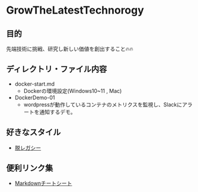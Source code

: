 # GrowTheLatestTechnorogy

## 目的
先端技術に挑戦、研究し新しい価値を創出すること🔥🔥

## ディレクトリ・ファイル内容
- docker-start.md
  - Dockerの環境設定(Windows10~11 , Mac)
- DockerDemo-01
  - wordpressが動作しているコンテナのメトリクスを監視し、Slackにアラートを通知するデモ。

## 好きなスタイル
- [脱レガシー](https://logmi.jp/tech/articles/323661)

## 便利リンク集
- [Markdownチートシート](https://qiita.com/Qiita/items/c686397e4a0f4f11683d)
   
